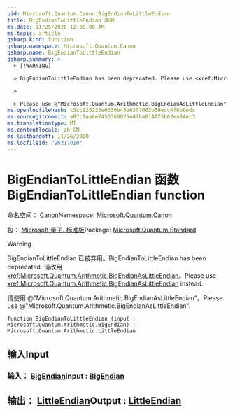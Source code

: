 ```yaml
---
uid: Microsoft.Quantum.Canon.BigEndianToLittleEndian
title: BigEndianToLittleEndian 函数
ms.date: 11/25/2020 12:00:00 AM
ms.topic: article
qsharp.kind: function
qsharp.namespace: Microsoft.Quantum.Canon
qsharp.name: BigEndianToLittleEndian
qsharp.summary: >-
  > [!WARNING]

  > BigEndianToLittleEndian has been deprecated. Please use <xref:Microsoft.Quantum.Arithmetic.BigEndianAsLittleEndian> instead.

  >

  > Please use @"Microsoft.Quantum.Arithmetic.BigEndianAsLittleEndian".
ms.openlocfilehash: c3cc125223e0336b45a63f7003b59ecc4f9b6edc
ms.sourcegitcommit: a87c1aa8e7453360025e47ba614f25b02ea84ec3
ms.translationtype: MT
ms.contentlocale: zh-CN
ms.lasthandoff: 11/26/2020
ms.locfileid: "96217010"
---
```

# <a name="bigendiantolittleendian-function"></a><span data-ttu-id="9773c-102">BigEndianToLittleEndian 函数</span><span class="sxs-lookup"><span data-stu-id="9773c-102">BigEndianToLittleEndian function</span></span>

<span data-ttu-id="9773c-103">命名空间： [Canon](xref:Microsoft.Quantum.Canon)</span><span class="sxs-lookup"><span data-stu-id="9773c-103">Namespace: [Microsoft.Quantum.Canon](xref:Microsoft.Quantum.Canon)</span></span>

<span data-ttu-id="9773c-104">包： [Microsoft 量子. 标准版](https://nuget.org/packages/Microsoft.Quantum.Standard)</span><span class="sxs-lookup"><span data-stu-id="9773c-104">Package: [Microsoft.Quantum.Standard](https://nuget.org/packages/Microsoft.Quantum.Standard)</span></span>


> [!WARNING]
> <span data-ttu-id="9773c-105">BigEndianToLittleEndian 已被弃用。</span><span class="sxs-lookup"><span data-stu-id="9773c-105">BigEndianToLittleEndian has been deprecated.</span></span> <span data-ttu-id="9773c-106">请改用 <xref:Microsoft.Quantum.Arithmetic.BigEndianAsLittleEndian>。</span><span class="sxs-lookup"><span data-stu-id="9773c-106">Please use <xref:Microsoft.Quantum.Arithmetic.BigEndianAsLittleEndian> instead.</span></span>
>
> <span data-ttu-id="9773c-107">请使用 @"Microsoft.Quantum.Arithmetic.BigEndianAsLittleEndian"。</span><span class="sxs-lookup"><span data-stu-id="9773c-107">Please use @"Microsoft.Quantum.Arithmetic.BigEndianAsLittleEndian".</span></span>



```qsharp
function BigEndianToLittleEndian (input : Microsoft.Quantum.Arithmetic.BigEndian) : Microsoft.Quantum.Arithmetic.LittleEndian
```


## <a name="input"></a><span data-ttu-id="9773c-108">输入</span><span class="sxs-lookup"><span data-stu-id="9773c-108">Input</span></span>

### <a name="input--bigendian"></a><span data-ttu-id="9773c-109">输入： [BigEndian](xref:Microsoft.Quantum.Arithmetic.BigEndian)</span><span class="sxs-lookup"><span data-stu-id="9773c-109">input : [BigEndian](xref:Microsoft.Quantum.Arithmetic.BigEndian)</span></span>





## <a name="output--littleendian"></a><span data-ttu-id="9773c-110">输出： [LittleEndian](xref:Microsoft.Quantum.Arithmetic.LittleEndian)</span><span class="sxs-lookup"><span data-stu-id="9773c-110">Output : [LittleEndian](xref:Microsoft.Quantum.Arithmetic.LittleEndian)</span></span>

